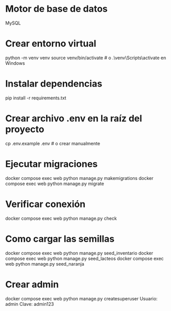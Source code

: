 # Motor de base de datos
MySQL

# Crear entorno virtual
python -m venv venv
source venv/bin/activate  # o .\venv\Scripts\activate en Windows

# Instalar dependencias
pip install -r requirements.txt

# Crear archivo .env en la raíz del proyecto
cp .env.example .env  # o crear manualmente

# Ejecutar migraciones
docker compose exec web python manage.py makemigrations
docker compose exec web python manage.py migrate

# Verificar conexión
docker compose exec web python manage.py check

# Como cargar las semillas
docker compose exec web python manage.py seed_inventario
docker compose exec web python manage.py seed_lacteos
docker compose exec web python manage.py seed_naranja

# Crear admin
docker compose exec web python manage.py createsuperuser
Usuario: admin
Clave: admin123
